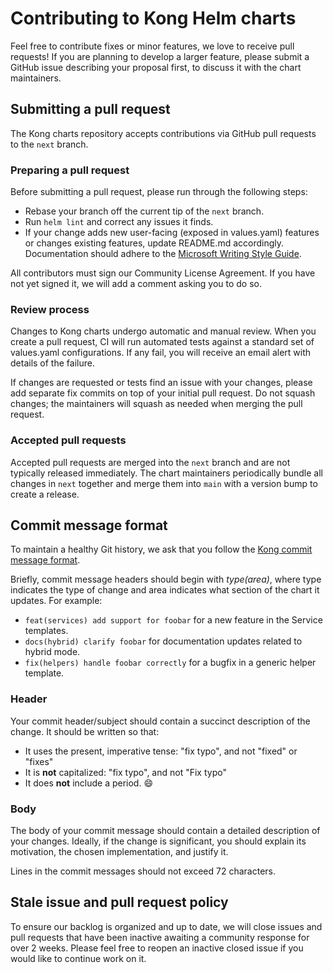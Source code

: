 # Contributing to Kong Helm charts

Feel free to contribute fixes or minor features, we love to receive pull
requests! If you are planning to develop a larger feature, please submit a
GitHub issue describing your proposal first, to discuss it with the chart
maintainers.

## Submitting a pull request
The Kong charts repository accepts contributions via GitHub pull requests to
the `next` branch.

### Preparing a pull request

Before submitting a pull request, please run through the following steps:
- Rebase your branch off the current tip of the `next` branch.
- Run `helm lint` and correct any issues it finds.
- If your change adds new user-facing (exposed in values.yaml) features or
  changes existing features, update README.md accordingly. Documentation should
  adhere to the [Microsoft Writing Style Guide](https://docs.microsoft.com/en-us/style-guide/welcome/).

All contributors must sign our Community License Agreement. If you have not yet
signed it, we will add a comment asking you to do so.

### Review process

Changes to Kong charts undergo automatic and manual review. When you create a
pull request, CI will run automated tests against a standard set of values.yaml
configurations. If any fail, you will receive an email alert with details of
the failure.

If changes are requested or tests find an issue with your changes, please
add separate fix commits on top of your initial pull request. Do not squash
changes; the maintainers will squash as needed when merging the pull request.

### Accepted pull requests

Accepted pull requests are merged into the `next` branch and are not typically
released immediately. The chart maintainers periodically bundle all changes in
`next` together and merge them into `main` with a version bump to create a
release.

## Commit message format

To maintain a healthy Git history, we ask that you follow the [Kong commit
message format](https://github.com/Kong/kong/blob/master/CONTRIBUTING.md#commit-message-format).

Briefly, commit message headers should begin with _type(area)_, where type
indicates the type of change and area indicates what section of the chart it
updates. For example:

- `feat(services) add support for foobar` for a new feature in the Service
  templates.
- `docs(hybrid) clarify foobar` for documentation updates related to hybrid
  mode.
- `fix(helpers) handle foobar correctly` for a bugfix in a generic helper
  template.

### Header

Your commit header/subject should contain a succinct description of the change.
It should be written so that:

- It uses the present, imperative tense: "fix typo", and not "fixed" or "fixes"
- It is **not** capitalized: "fix typo", and not "Fix typo"
- It does **not** include a period. :smile:

### Body

The body of your commit message should contain a detailed description of your
changes. Ideally, if the change is significant, you should explain its
motivation, the chosen implementation, and justify it.

Lines in the commit messages should not exceed 72 characters.

## Stale issue and pull request policy

To ensure our backlog is organized and up to date, we will close issues and
pull requests that have been inactive awaiting a community response for over 2
weeks. Please feel free to reopen an inactive closed issue if you would like to
continue work on it.

